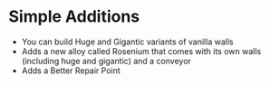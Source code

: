 # Simple Additions
* You can build Huge and Gigantic variants of vanilla walls
* Adds a new alloy called Rosenium that comes with its own walls (including huge and gigantic) and a conveyor
* Adds a Better Repair Point
